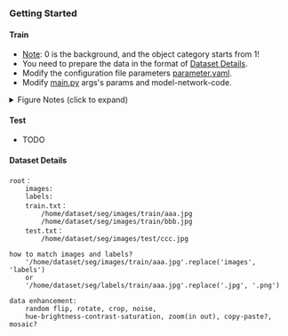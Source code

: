 ### Getting Started

#### Train
+ [Note](https://github.com/gengyanlei/segmentation_pytorch#note): 0 is the background, and the object category starts from 1!
+ You need to prepare the data in the format of [Dataset Details](https://github.com/gengyanlei/segmentation_pytorch/blob/master/readmes/train_cusom.md#dataset-details).
+ Modify the configuration file parameters [parameter.yaml](../configs/parameter.yaml).
+ Modify [main.py](../main.py) args's params and model-network-code.

<details>
  <summary>Figure Notes (click to expand)</summary>
  <p align="center"><img width="400" src="https://github.com/gengyanlei/segmentation_pytorch/blob/master/readmes/main_modify.jpg"></p>
  <p align="center"><img width="400" src="https://github.com/gengyanlei/segmentation_pytorch/blob/master/readmes/param_modify.jpg"></p>
</details>

#### Test
+ TODO 

#### Dataset Details
```
root：
    images:  
    labels: 
    train.txt：
        /home/dataset/seg/images/train/aaa.jpg
        /home/dataset/seg/images/train/bbb.jpg
    test.txt：
        /home/dataset/seg/images/test/ccc.jpg
    
how to match images and labels?
    '/home/dataset/seg/images/train/aaa.jpg'.replace('images', 'labels')
    or
    '/home/dataset/seg/labels/train/aaa.jpg'.replace('.jpg', '.png')

data enhancement:
    random flip, rotate, crop, noise, 
    hue-brightness-contrast-saturation, zoom(in out), copy-paste?, mosaic?
```